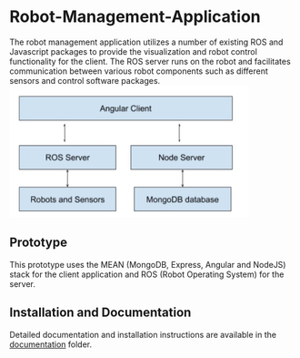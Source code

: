 # Robot-Management-Application
The robot management application utilizes a number of existing ROS and Javascript packages to provide the visualization and robot control functionality for the client.
The ROS server runs on the robot and facilitates communication between various robot components such as different sensors and control software packages.
![alt text](/documentation/overall.jpg?style=centerme)
## Prototype
This prototype uses the MEAN (MongoDB, Express, Angular and NodeJS) stack for the client application and ROS (Robot Operating System) for the server.
## Installation and Documentation
Detailed documentation and installation instructions are available in the [documentation](/documentation) folder.
